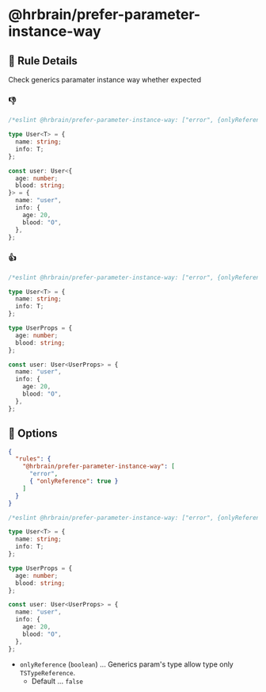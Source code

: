 # @hrbrain/prefer-parameter-instance-way

## 📖 Rule Details

Check generics paramater instance way whether expected

###

### 👎

```ts
/*eslint @hrbrain/prefer-parameter-instance-way: ["error", {onlyReference: true}]*/

type User<T> = {
  name: string;
  info: T;
};

const user: User<{
  age: number;
  blood: string;
}> = {
  name: "user",
  info: {
    age: 20,
    blood: "O",
  },
};
```

### 👍

```ts
/*eslint @hrbrain/prefer-parameter-instance-way: ["error", {onlyReference: true}]*/

type User<T> = {
  name: string;
  info: T;
};

type UserProps = {
  age: number;
  blood: string;
};

const user: User<UserProps> = {
  name: "user",
  info: {
    age: 20,
    blood: "O",
  },
};
```

## 🔧 Options

```json
{
  "rules": {
    "@hrbrain/prefer-parameter-instance-way": [
      "error",
      { "onlyReference": true }
    ]
  }
}
```

```ts
/*eslint @hrbrain/prefer-parameter-instance-way: ["error", {onlyReference: true}]*/

type User<T> = {
  name: string;
  info: T;
};

type UserProps = {
  age: number;
  blood: string;
};

const user: User<UserProps> = {
  name: "user",
  info: {
    age: 20,
    blood: "O",
  },
};
```

- `onlyReference` (`boolean`) ... Generics param's type allow type only `TSTypeReference`.
  - Default ... `false`
